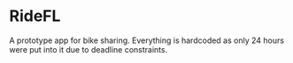 # RideFL

A prototype app for bike sharing. Everything is hardcoded as only 24 hours were put into it due to deadline constraints.
